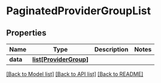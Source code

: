 # PaginatedProviderGroupList

## Properties
Name | Type | Description | Notes
------------ | ------------- | ------------- | -------------
**data** | [**list[ProviderGroup]**](ProviderGroup.md) |  | 

[[Back to Model list]](../README.md#documentation-for-models) [[Back to API list]](../README.md#documentation-for-api-endpoints) [[Back to README]](../README.md)

